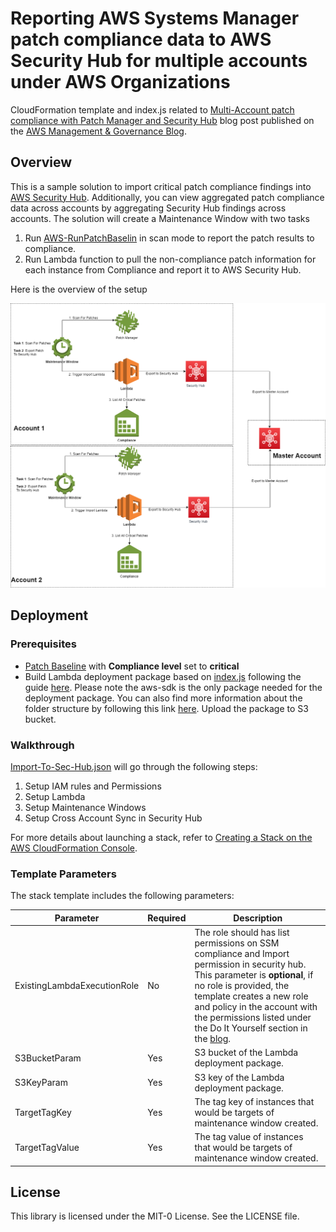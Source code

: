 # Reporting AWS Systems Manager patch compliance data to AWS Security Hub for multiple accounts under AWS Organizations

CloudFormation template and index.js related to [Multi-Account patch compliance with Patch Manager and Security Hub](https://aws.amazon.com/blogs/mt/multi-account-patch-compliance-with-patch-manager-and-security-hub/) blog post published on the [AWS Management & Governance Blog](https://aws.amazon.com/blogs/mt/). 

## Overview
This is a sample solution to import critical patch compliance findings into [AWS Security Hub](https://aws.amazon.com/security-hub/). Additionally, you can view aggregated patch compliance data across accounts by aggregating Security Hub findings across accounts. The solution will create a Maintenance Window with two tasks
1. Run [AWS-RunPatchBaselin](https://docs.aws.amazon.com/systems-manager/latest/userguide/patch-manager-about-aws-runpatchbaseline.html) in scan mode to report the patch results to compliance.
2. Run Lambda function to pull the non-compliance patch information for each instance from Compliance and report it to AWS Security Hub.

Here is the overview of the setup

![alt text](https://github.com/aws-samples/aws-systemsmanager-patchcompliance-to-securityhub/blob/master/overview.png)

## Deployment
### Prerequisites
-	[Patch Baseline](https://docs.aws.amazon.com/systems-manager/latest/userguide/sysman-patch-baseline-console.html) with **Compliance level** set to **critical**
- Build Lambda deployment package based on [index.js](https://github.com/aws-samples/aws-systemsmanager-patchcompliance-to-securityhub/blob/master/index.js) following the guide [here](https://aws.amazon.com/premiumsupport/knowledge-center/lambda-deployment-package-nodejs/). Please note the aws-sdk is the only package needed for the deployment package. You can also find more information about the folder structure by following this link [here](https://docs.aws.amazon.com/lambda/latest/dg/nodejs-package.html#nodejs-package-dependencies). Upload the package to S3 bucket.

### Walkthrough

[Import-To-Sec-Hub.json](https://github.com/aws-samples/aws-systemsmanager-patchcompliance-to-securityhub/blob/master/Import-To-Sec-Hub.json) will go through the following steps:
1.	Setup IAM rules and Permissions
2.	Setup Lambda 
3.	Setup Maintenance Windows 
4.	Setup Cross Account Sync in Security Hub

For more details about launching a stack, refer to [Creating a Stack on the AWS CloudFormation Console](https://docs.aws.amazon.com/AWSCloudFormation/latest/UserGuide/cfn-console-create-stack.html).

### Template Parameters
The stack template includes the following parameters:

| Parameter | Required | Description |
| --- | --- | --- |
| ExistingLambdaExecutionRole | No | The role should has list permissions on SSM compliance and Import permission in security hub. This parameter is **optional**, if no role is provided, the template creates a new role and policy in the account with the permissions listed under the Do It Yourself section in the [blog](). |
| S3BucketParam | Yes | S3 bucket of the Lambda deployment package. |
| S3KeyParam | Yes | S3 key of the Lambda deployment package. |
| TargetTagKey  | Yes | The tag key of instances that would be targets of maintenance window created. |
| TargetTagValue | Yes | The tag value of instances that would be targets of maintenance window created. |

## License

This library is licensed under the MIT-0 License. See the LICENSE file.
